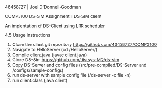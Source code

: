 46458727 | Joel O'Donnell-Goodman

COMP3100 DS-SIM Assignment 1 DS-SIM client

An implentation of DS-Client using LRR scheduler

4.5 Usage instructions
  1. Clone the client git repository https://github.com/46458727/COMP3100
  2. Navigate to HelloServer (cd /HelloServer/)
  3. Compile client.java (javac client.java)
  4. Clone DS-Sim https://github.com/distsys-MQ/ds-sim
  5. Copy DS-Server and config files (src/pre-compiled/DS-Server and /configs/sample-configs)
  6. run ds-server with sample config file (/ds-server -c file -n)
  7. run client.class (java client)
